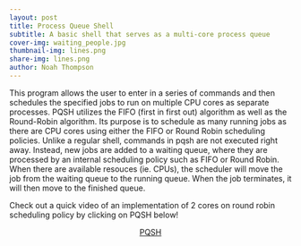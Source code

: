 ```yaml
---
layout: post
title: Process Queue Shell
subtitle: A basic shell that serves as a multi-core process queue
cover-img: waiting_people.jpg
thumbnail-img: lines.png
share-img: lines.png
author: Noah Thompson
---
```


This program allows the user to enter in a series of commands and then schedules the specified jobs to run on multiple CPU cores as separate processes. PQSH utilizes the FIFO (first in first out) algorithm as well as the Round-Robin algorithm. Its purpose is to schedule as many running jobs as there are CPU cores using either the FIFO or Round Robin scheduling policies. Unlike a regular shell, commands in pqsh are not executed right away. Instead, new jobs are added to a waiting queue, where they are processed by an internal scheduling policy such as FIFO or Round Robin. When there are available resouces (ie. CPUs), the scheduler will move the job from the waiting queue to the running queue. When the job terminates, it will then move to the finished queue.

Check out a quick video of an implementation of 2 cores on round robin scheduling policy by clicking on PQSH below!
<div style="text-align: center;">
<a  href="https://drive.google.com/file/d/1UDDBN4DiFb1bBTvkTMtEk2kyhS1ycklF/view?usp=sharing" class="glightbox" data-type="video">
    PQSH
</a>
